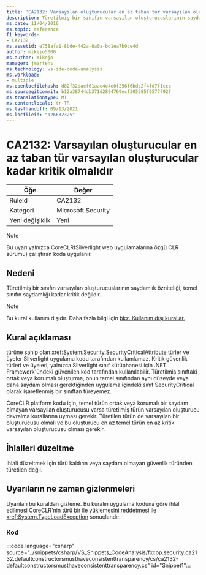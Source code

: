 ```yaml
---
title: 'CA2132: Varsayılan oluşturucular en az taban tür varsayılan oluşturucular kadar kritik olmalıdır'
description: Türetilmiş bir sınıfın varsayılan oluşturucuslarının saydamlık özniteliği, temel sınıfın saydamlığı kadar kritik değildir.
ms.date: 11/04/2016
ms.topic: reference
f1_keywords:
- CA2132
ms.assetid: e758afa1-8bde-442a-8a0a-bd1ea7b0ce4d
author: mikejo5000
ms.author: mikejo
manager: jmartens
ms.technology: vs-ide-code-analysis
ms.workload:
- multiple
ms.openlocfilehash: d82f32daef61aae4e4e0f256f6bdc2f4fd7f1ccc
ms.sourcegitcommit: b12a38744db371d2894769ecf305585f9577792f
ms.translationtype: MT
ms.contentlocale: tr-TR
ms.lasthandoff: 09/13/2021
ms.locfileid: "126632325"
---
```

# <a name="ca2132-default-constructors-must-be-at-least-as-critical-as-base-type-default-constructors"></a>CA2132: Varsayılan oluşturucular en az taban tür varsayılan oluşturucular kadar kritik olmalıdır

|Öğe|Değer|
|-|-|
|RuleId|CA2132|
|Kategori|Microsoft.Security|
|Yeni değişiklik|Yeni|

> [!NOTE]
> Bu uyarı yalnızca CoreCLR(Silverlight web uygulamalarına özgü CLR sürümü) çalıştıran koda uygulanır.

## <a name="cause"></a>Nedeni
Türetilmiş bir sınıfın varsayılan oluşturucuslarının saydamlık özniteliği, temel sınıfın saydamlığı kadar kritik değildir.

> [!NOTE]
> Bu kural kullanım dışıdır. Daha fazla bilgi için [bkz. Kullanım dışı kurallar.](fxcop-unported-deprecated-rules.md)

## <a name="rule-description"></a>Kural açıklaması

türüne sahip olan <xref:System.Security.SecurityCriticalAttribute> türler ve üyeler Silverlight uygulama kodu tarafından kullanılamaz. Kritik güvenlik türleri ve üyeleri, yalnızca Silverlight sınıf kütüphanesi için .NET Framework'ündeki güvenilen kod tarafından kullanılabilir. Türetilmiş sınıftaki ortak veya korumalı oluşturma, onun temel sınıfından aynı düzeyde veya daha saydam olması gerektiğinden uygulama içindeki sınıf SecurityCritical olarak işaretlenmiş bir sınıftan türeyemez.

CoreCLR platform kodu için, temel türün ortak veya korumalı bir saydam olmayan varsayılan oluşturucusu varsa türetilmiş türün varsayılan oluşturucu devralma kurallarına uyması gerekir. Türetilen türün de varsayılan bir oluşturucusu olmalı ve bu oluşturucu en az temel türün en az kritik varsayılan oluşturucusu olması gerekir.

## <a name="how-to-fix-violations"></a>İhlalleri düzeltme

İhlali düzeltmek için türü kaldırın veya saydam olmayan güvenlik türünden türetilen değil.

## <a name="when-to-suppress-warnings"></a>Uyarıların ne zaman gizlenmeleri

Uyarıları bu kuraldan gizleme. Bu kuralın uygulama koduna göre ihlal edilmesi CoreCLR'nin türü bir ile yüklemesini reddetmesi ile <xref:System.TypeLoadException> sonuçlandır.

### <a name="code"></a>Kod

:::code language="csharp" source="../snippets/csharp/VS_Snippets_CodeAnalysis/fxcop.security.ca2132.defaultconstructorsmusthaveconsistenttransparency/cs/ca2132-defaultconstructorsmusthaveconsistenttransparency.cs" id="Snippet1":::
